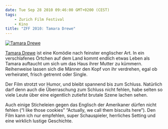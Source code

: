```yaml
---
date: Tue Sep 28 2010 09:46:00 GMT+0200 (CEST)
tags:
    - Zurich Film Festival
    - Kino
title: "ZFF 2010: Tamara Drewe"
---
```



[![Tamara Drewe](http://media.tumblr.com/tumblr_l9ff3cavTO1qa2z4q.jpg)](http://www.zurichfilmfestival.org/de/programm-2010/Filme/1224/tamara-drewe/)

[Tamara Drewe](http://www.zurichfilmfestival.org/de/programm-2010/Filme/1224/tamara-drewe/)
ist eine Komödie nach feinster englischer Art. In ein verschlafenes
Örtchen auf dem Land kommt endlich etwas Leben als Tamara auftaucht um
sich um das Haus ihrer Mutter zu kümmern. Reihenweise lassen sich die
Männer den Kopf von ihr verdrehen, egal ob verheiratet, frisch getrennt
oder Single.

Der Film strotzt vor Humor, und bleibt spannend bis zum Schluss.
Natürlich darf denn auch die Überraschung zum Schluss nicht fehlen, habe
selten so viele Leute über eine eigentlich zutiefst brutale Szene lachen
sehen.

Auch einige Sticheleien gegen das Englisch der Amerikaner dürfen nicht
fehlen (“I like those cookies” “Actually, we call them biscuits here”).
Den Film kann ich nur empfehlen, super Schauspieler, herrliches Setting
und eine wirklich lustige Geschichte.

